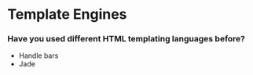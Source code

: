 
# Template Engines

### Have you used different HTML templating languages before?

* Handle bars
* Jade
